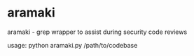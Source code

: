 aramaki
=======

aramaki - grep wrapper to assist during security code reviews

usage: python aramaki.py /path/to/codebase

